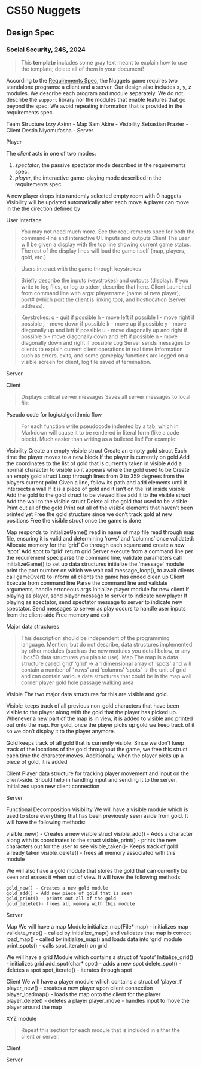 # CS50 Nuggets
## Design Spec
### Social Security, 24S, 2024

> This **template** includes some gray text meant to explain how to use the template; delete all of them in your document!

According to the [Requirements Spec](REQUIREMENTS.md), the Nuggets game requires two standalone programs: a client and a server.
Our design also includes x, y, z modules.
We describe each program and module separately.
We do not describe the `support` library nor the modules that enable features that go beyond the spec.
We avoid repeating information that is provided in the requirements spec.


Team Structure
Izzy Axinn - Map
Sam Akire - Visibility
Sebastian Frazier - Client
Destin Niyomufasha - Server

Player

The *client* acts in one of two modes:

 1. *spectator*, the passive spectator mode described in the requirements spec.
 2. *player*, the interactive game-playing mode described in the requirements spec.

A new player drops into randomly selected empty room with 0 nuggets
Visibility will be updated automatically after each move 
A player can move in the the direction defined by 





User Interface
> You may not need much more.
See the requirements spec for both the command-line and interactive UI.
Inputs and outputs
Client
> The user will be given a display with the top line showing current game status. The rest of the display lines will load the game itself (map, players, gold, etc.)

> Users interact with the game through keystrokes

> Briefly describe the inputs (keystrokes) and outputs (display).
> If you write to log files, or log to stderr, describe that here.
Client
> Launched from command line with args: playername (name of new player), port# (which port the client is linking too), and hostlocation (server address).

> Keystrokes:
> q - quit if possible
> h - move left if possible
> l - move right if possible
> j - move down if possible
> k - move up if possible
> y - move diagonally up and left if possible
> u - move diagonally up and right if possible
> b - move diagonally down and left if possible
> n - move diagonally down and right if possible
Log
> Server sends messages to clients to explain current client operations in real time
> Information such as errors, exits, and some gameplay functions are logged on a visible screen for client, log file saved at termination.

Server


Client
> Displays critical server messages
> Saves all server messages to local file

Pseudo code for logic/algorithmic flow

> For each function write pseudocode indented by a tab, which in Markdown will cause it to be rendered in literal form (like a code block).
> Much easier than writing as a bulleted list!
> For example:

Visibility
Create an empty visible struct
Create an empty gold struct
Each time the player moves to a new block
	If the player is currently on gold
		Add the coordinates to the list of gold that is currently taken in visible
		Add a normal character  to visible so it appears where the gold used to be
Create an empty gold struct
Loop through lines from 0 to 359 degrees from the players current point
	Given a line, follow its path and add elements until it intersects a wall
		If it is a piece of gold and it isn’t on the list inside visible
			Add the gold to the gold struct to be viewed
		Else add it to the visible struct
Add the wall to the visible struct
Delete all the gold that used to be visible 
Print out all of the gold
Print out all of the visible elements that haven’t been printed yet
Free the gold structure since we don’t track gold at new positions
Free the visible struct once the game is done

Map
	responds to initializeGame()
read in name of map file
	read through map file, ensuring it is valid and determining ‘rows’ and ‘columns’ 
	once validated:
		Allocate memory for the ‘grid’ 
		Go through each square and create a new ‘spot’ 
		Add spot to ‘grid’
	return grid
Server
	execute from a command line per the requirement spec
	parse the command line, validate parameters
	call initializeGame() to set up data structures
	initialize the 'message' module
	print the port number on which we wait
	call message_loop(), to await clients
	call gameOver() to inform all clients the game has ended
	clean up
Client
	Execute from command line
	Parse the command line and validate arguments, handle erroneous args
	Initialize player module for new client
	If playing as player, send player message to server to indicate new player
	If playing as spectator, send spectator message to server to indicate new spectator.
	Send messages to server as play occurs to handle user inputs from the client-side
	Free memory and exit

Major data structures
> This description should be independent of the programming language.
> Mention, but do not describe, data structures implemented by other modules (such as the new modules you detail below, or any libcs50 data structures you plan to use).
Map 
The map is a data structure called ‘grid’
‘grid’ -> a 1 dimensional array of ‘spots’ and will contain a number of ‘ rows’  and  ‘columns’ 
‘spots’ -> the unit of grid and can contain various data structures that could be in the map
wall
corner
player
gold
hole 
passage
walking area

Visible
The two major data structures for this are visible and gold.

Visible keeps track of all previous non-gold characters that have been visible to the player along with the gold that the player has picked up. Whenever a new part of the map is in view, it is added to visible and printed out onto the map. For gold, once the player picks up gold we keep track of it so we don’t display it to the player anymore.

Gold keeps track of all gold that is currently visible. Since we don’t keep track of the locations of the gold throughout the game, we free this struct each time the character moves. Additionally, when the player picks up a piece of gold, it is added

Client
Player data structure for tracking player movement and input on the client-side. Should help in handling input and sending it to the server. Initialized upon new client connection

Server 

Functional Decomposition
Visibility
We will have a visible module which is used to store everything that has been previously seen aside from gold. It will have the following methods:

visible_new() - Creates a new visible struct
visible_add() - Adds a character along with its coordinates to the struct
visible_print() - prints the new characters out for the user to see
visible_taken()- Keeps track of gold already taken
visible_delete() - frees all memory associated with this module

We will also have a gold module that stores the gold that can currently be seen and erases it when out of view. It will have the following methods:

	gold_new() - Creates a new gold module
	gold_add() - Add new piece of gold that is seen
	gold_print() - prints out all of the gold
	gold_delete()- frees all memory with this module
	

Server


Map
We will have a map Module
	initialize_map(File* map) - initializes map
	validate_map() - called by initialize_map() and validates that map is correct 
load_map() - called by initialize_map() and loads data into ‘grid’ module 
print_spots() - calls spot_iterate() on grid 

We will have a grid Module which contains a struct of ‘spots’
	Initialize_grid() - initializes grid
	add_spot(char* spot) - adds a new spot
	delete_spot() -deletes a spot
	spot_iterate() - iterates through spot
	
	
	



Client
We will have a player module which contains a struct of ‘player_t’
player_new() - creates a new player upon client connection
player_loadmap() - loads the map onto the client for the player
player_delete() - deletes a player
player_move - handles input to move the player around the map



XYZ module

> Repeat this section for each module that is included in either the client or server.


Client




Server


